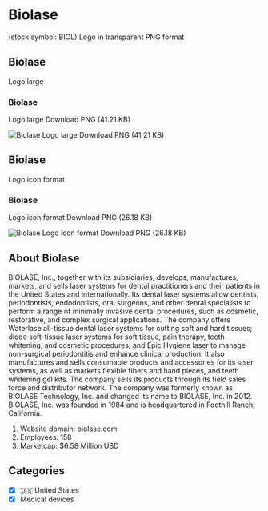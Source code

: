 # Biolase
 (stock symbol: BIOL) Logo in transparent PNG format

## Biolase
 Logo large

### Biolase
 Logo large Download PNG (41.21 KB)

![Biolase
 Logo large Download PNG (41.21 KB)](/img/orig/BIOL_BIG-f5b4e260.png)

## Biolase
 Logo icon format

### Biolase
 Logo icon format Download PNG (26.18 KB)

![Biolase
 Logo icon format Download PNG (26.18 KB)](/img/orig/BIOL-4e3deaf0.png)

## About Biolase


BIOLASE, Inc., together with its subsidiaries, develops, manufactures, markets, and sells laser systems for dental practitioners and their patients in the United States and internationally. Its dental laser systems allow dentists, periodontists, endodontists, oral surgeons, and other dental specialists to perform a range of minimally invasive dental procedures, such as cosmetic, restorative, and complex surgical applications. The company offers Waterlase all-tissue dental laser systems for cutting soft and hard tissues; diode soft-tissue laser systems for soft tissue, pain therapy, teeth whitening, and cosmetic procedures; and Epic Hygiene laser to manage non-surgical periodontitis and enhance clinical production. It also manufactures and sells consumable products and accessories for its laser systems, as well as markets flexible fibers and hand pieces, and teeth whitening gel kits. The company sells its products through its field sales force and distributor network. The company was formerly known as BIOLASE Technology, Inc. and changed its name to BIOLASE, Inc. in 2012. BIOLASE, Inc. was founded in 1984 and is headquartered in Foothill Ranch, California.

1. Website domain: biolase.com
2. Employees: 158
3. Marketcap: $6.58 Million USD


## Categories
- [x] 🇺🇸 United States
- [x] Medical devices
